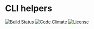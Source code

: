 # CLI helpers

[![Build Status](https://travis-ci.org/weew/php-helpers-cli.svg?branch=master)](https://travis-ci.org/weew/php-helpers-cli)
[![Code Climate](https://codeclimate.com/github/weew/php-helpers-cli/badges/gpa.svg)](https://codeclimate.com/github/weew/php-helpers-cli)
[![License](https://poser.pugx.org/weew/php-helpers-cli/license)](https://packagist.org/packages/weew/php-helpers-cli)
